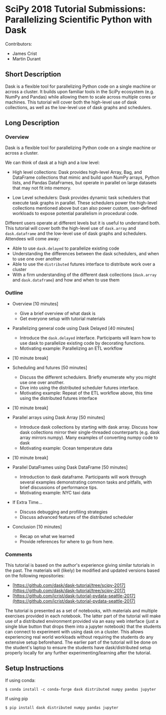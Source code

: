 # SciPy 2018 Tutorial Submissions: Parallelizing Scientific Python with Dask

Contributors:

- James Crist
- Martin Durant

## Short Description

Dask is a flexible tool for parallelizing Python code on a single machine or across a cluster. It builds upon familiar tools in the SciPy ecosystem (e.g. NumPy and Pandas) while allowing them to scale across multiple cores or machines. This tutorial will cover both the high-level use of dask collections, as well as the low-level use of dask graphs and schedulers.

## Long Description

### Overview

Dask is a flexible tool for parallelizing Python code on a single machine or across a cluster.

We can think of dask at a high and a low level:

- High level collections: Dask provides high-level Array, Bag, and DataFrame collections that mimic and build upon NumPy arrays, Python lists, and Pandas DataFrames, but operate in parallel on large datasets that may not fit into memory.

- Low Level schedulers: Dask provides dynamic task schedulers that execute task graphs in parallel. These schedulers power the high-level collections mentioned above but can also power custom, user-defined workloads to expose potential parallelism in procedural code.

Different users operate at different levels but it is useful to understand both. This tutorial will cover both the high-level use of `dask.array` and `dask.dataframe` and the low-level use of dask graphs and schedulers. Attendees will come away:

- Able to use `dask.delayed` to parallelize existing code
- Understanding the differences between the dask schedulers, and when to use one over another
- Able to use the `distributed` futures interface to distribute work over a cluster
- With a firm understanding of the different dask collections (`dask.array` and `dask.dataframe`) and how and when to use them

### Outline

- Overview [10 minutes]

  - Give a brief overview of what dask is
  - Get everyone setup with tutorial materials

- Parallelizing general code using Dask Delayed [40 minutes]

  - Introduce the `dask.delayed` interface. Participants will learn how to use dask to parallelize existing code by decorating functions.
  - Motivating example: Parallelizing an ETL workflow

- [10 minute break]

- Scheduling and futures [50 minutes]

  - Discuss the different schedulers. Briefly enumerate why you might use one over another.
  - Dive into using the distributed scheduler futures interface.
  - Motivating example: Repeat of the ETL workflow above, this time using the distributed futures interface

- [10 minute break]

- Parallel arrays using Dask Array [50 minutes]

  - Introduce dask collections by starting with dask array. Discuss how dask collections mirror their single-threaded counterparts (e.g. dask array mirrors numpy). Many examples of converting numpy code to dask
  - Motivating example: Ocean temperature data

- [10 minute break]

- Parallel DataFrames using Dask DataFrame [50 minutes]

  - Introduction to dask dataframe. Participants will work through several examples demonstrating common tasks and pitfalls, with brief discussions of performance tips.
  - Motivating example: NYC taxi data

- If Extra Time…

  - Discuss debugging and profiling strategies
  - Discuss advanced features of the distributed scheduler

- Conclusion [10 minutes]
  - Recap on what we learned
  - Provide references for where to go from here.

### Comments

This tutorial is based on the author's experience giving similar tutorials in the past. The materials will (likely) be modified and updated versions based on the following repositories:

- [https://github.com/dask/dask-tutorial/tree/scipy-2017](https://github.com/dask/dask-tutorial/tree/scipy-2017)
- [https://github.com/jcrist/dask-tutorial-pydata-seattle-2017](https://github.com/jcrist/dask-tutorial-pydata-seattle-2017)

The tutorial is presented as a set of notebooks, with materials and multiple exercises provided in each notebook. The latter part of the tutorial will make use of a distributed environment provided via an easy web interface (just a single blue button that drops them into a jupyter notebook) that the students can connect to experiment with using dask on a cluster. This allows experiencing real world workloads without requiring the students do any extensive setup beforehand. The earlier part of the tutorial will be done on the student's laptop to ensure the students have dask/distributed setup properly locally for any further experimenting/learning after the tutorial.

## Setup Instructions

If using conda:

    $ conda install -c conda-forge dask distributed numpy pandas jupyter

If using pip

    $ pip install dask distributed numpy pandas jupyter
